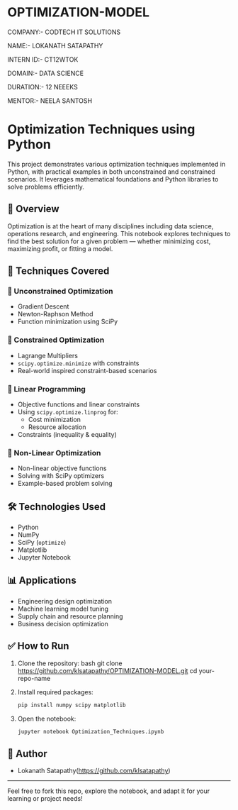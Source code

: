 # OPTIMIZATION-MODEL

COMPANY:- CODTECH IT SOLUTIONS

NAME:- LOKANATH SATAPATHY

INTERN ID:- CT12WTOK

DOMAIN:- DATA SCIENCE

DURATION:- 12 NEEEKS

MENTOR:- NEELA SANTOSH


# Optimization Techniques using Python

This project demonstrates various optimization techniques implemented in Python, with practical examples in both unconstrained and constrained scenarios. It leverages mathematical foundations and Python libraries to solve problems efficiently.

## 🚀 Overview

Optimization is at the heart of many disciplines including data science, operations research, and engineering. This notebook explores techniques to find the best solution for a given problem — whether minimizing cost, maximizing profit, or fitting a model.

## 📌 Techniques Covered

### 🔹 Unconstrained Optimization
- Gradient Descent
- Newton-Raphson Method
- Function minimization using SciPy

### 🔹 Constrained Optimization
- Lagrange Multipliers
- `scipy.optimize.minimize` with constraints
- Real-world inspired constraint-based scenarios

### 🔹 Linear Programming
- Objective functions and linear constraints
- Using `scipy.optimize.linprog` for:
  - Cost minimization
  - Resource allocation
- Constraints (inequality & equality)

### 🔹 Non-Linear Optimization
- Non-linear objective functions
- Solving with SciPy optimizers
- Example-based problem solving

## 🛠 Technologies Used

- Python
- NumPy
- SciPy (`optimize`)
- Matplotlib
- Jupyter Notebook

## 📊 Applications

- Engineering design optimization  
- Machine learning model tuning  
- Supply chain and resource planning  
- Business decision optimization  


## ✅ How to Run

1. Clone the repository:
   bash
   git clone https://github.com/klsatapathy/OPTIMIZATION-MODEL.git
   cd your-repo-name


2. Install required packages:

   ```bash
   pip install numpy scipy matplotlib
   ```

3. Open the notebook:

   ```bash
   jupyter notebook Optimization_Techniques.ipynb
   ```

## 📌 Author

* Lokanath Satapathy(https://github.com/klsatapathy)

---

Feel free to fork this repo, explore the notebook, and adapt it for your learning or project needs!


